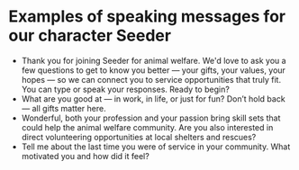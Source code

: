 # Examples of speaking messages for our character Seeder

- Thank you for joining Seeder for animal welfare. We'd love to ask you a few questions to get to know you better — your gifts, your values, your hopes — so we can connect you to service opportunities that truly fit.
  You can type or speak your responses. Ready to begin?
- What are you good at — in work, in life, or just for fun? Don’t hold back — all gifts matter here.
- Wonderful, both your profession and your passion bring skill sets that could help the animal welfare community. Are you also interested in direct volunteering opportunities at local shelters and rescues?
- Tell me about the last time you were of service in your community. What motivated you and how did it feel?
